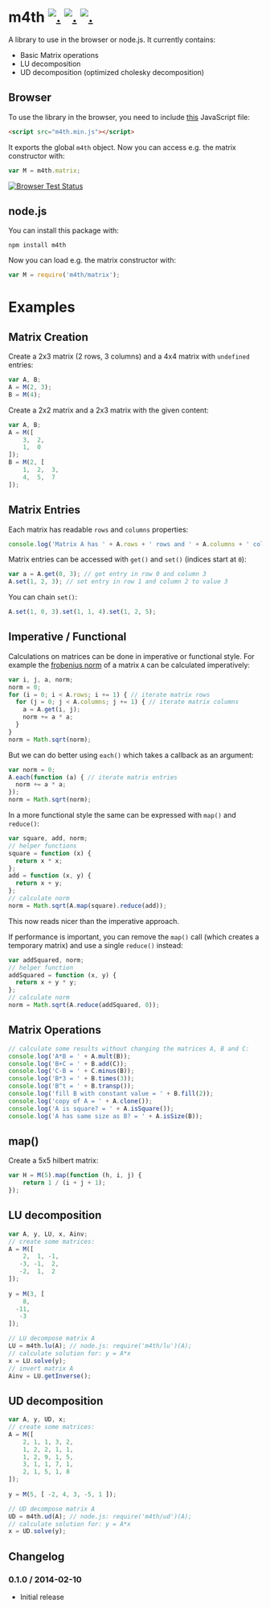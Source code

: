 m4th [![.](https://badge.fury.io/js/m4th.png)](http://badge.fury.io/js/m4th) [![.](https://travis-ci.org/hhelwich/m4th.png?branch=master)](https://travis-ci.org/hhelwich/m4th) [![.](https://coveralls.io/repos/hhelwich/m4th/badge.png)](https://coveralls.io/r/hhelwich/m4th)
====

A library to use in the browser or node.js. It currently contains:

* Basic Matrix operations
* LU decomposition
* UD decomposition (optimized cholesky decomposition)

Browser
-------

To use the library in the browser, you need to include [this](https://raw.github.com/hhelwich/m4th/master/dist/m4th.min.js) JavaScript file:

```html
<script src="m4th.min.js"></script>
```

It exports the global `m4th` object. Now you can access e.g. the matrix constructor with:

```javascript
var M = m4th.matrix;
```


[![Browser Test Status](https://saucelabs.com/browser-matrix/hhelwich-m4th.svg)](https://saucelabs.com/u/hhelwich-m4th)



node.js
-------

You can install this package with:

```
npm install m4th
```

Now you can load e.g. the matrix constructor with:

```javascript
var M = require('m4th/matrix');
```

Examples
========

Matrix Creation
---------------

Create a 2x3 matrix (2 rows, 3 columns) and a 4x4 matrix with ```undefined``` entries:

```javascript
var A, B;
A = M(2, 3);
B = M(4);
```
Create a 2x2 matrix and a 2x3 matrix with the given content:

```javascript
var A, B;
A = M([
    3,  2,
    1,  0
]);
B = M(2, [
    1,  2,  3,
    4,  5,  7
]);
```

Matrix Entries
--------------

Each matrix has readable ```rows``` and ```columns``` properties:

```javascript
console.log('Matrix A has ' + A.rows + ' rows and ' + A.columns + ' columns.');
```

Matrix entries can be accessed with ```get()``` and ```set()``` (indices start at ```0```):

```javascript
var a = A.get(0, 3); // get entry in row 0 and column 3
A.set(1, 2, 3); // set entry in row 1 and column 2 to value 3
```

You can chain ```set()```:

```javascript
A.set(1, 0, 3).set(1, 1, 4).set(1, 2, 5);
```

Imperative / Functional
-----------------------

Calculations on matrices can be done in imperative or functional style.
For example the [frobenius norm](http://en.wikipedia.org/wiki/Matrix_norm#Frobenius_norm) of a matrix ```A```
can be calculated imperatively:

```javascript
var i, j, a, norm;
norm = 0;
for (i = 0; i < A.rows; i += 1) { // iterate matrix rows
  for (j = 0; j < A.columns; j += 1) { // iterate matrix columns
    a = A.get(i, j);
    norm += a * a;
  }
}
norm = Math.sqrt(norm);
```

But we can do better using ```each()``` which takes a callback as an argument:

```javascript
var norm = 0;
A.each(function (a) { // iterate matrix entries
  norm += a * a;
});
norm = Math.sqrt(norm);
```

In a more functional style the same can be expressed with ```map()``` and ```reduce()```:

```javascript
var square, add, norm;
// helper functions
square = function (x) {
  return x * x;
};
add = function (x, y) {
  return x + y;
};
// calculate norm
norm = Math.sqrt(A.map(square).reduce(add));
```

This now reads nicer than the imperative approach.

If performance is important, you can remove the ```map()``` call (which creates a temporary matrix) and use a single
```reduce()``` instead:

```javascript
var addSquared, norm;
// helper function
addSquared = function (x, y) {
  return x + y * y;
};
// calculate norm
norm = Math.sqrt(A.reduce(addSquared, 0));
```

Matrix Operations
-----------------

```javascript
// calculate some results without changing the matrices A, B and C:
console.log('A*B = ' + A.mult(B));
console.log('B+C = ' + B.add(C));
console.log('C-B = ' + C.minus(B));
console.log('B*3 = ' + B.times(3));
console.log('B^t = ' + B.transp());
console.log('fill B with constant value = ' + B.fill(2));
console.log('copy of A = ' + A.clone());
console.log('A is square? = ' + A.isSquare());
console.log('A has same size as B? = ' + A.isSize(B));
```

map()
-----

Create a 5x5 hilbert matrix:

```javascript
var H = M(5).map(function (h, i, j) {
    return 1 / (i + j + 1);
});
```

LU decomposition
----------------

```javascript
var A, y, LU, x, Ainv;
// create some matrices:
A = M([
    2,  1, -1,
   -3, -1,  2,
   -2,  1,  2
]);
           
y = M(3, [
    8,
  -11,
   -3
]);

// LU decompose matrix A          
LU = m4th.lu(A); // node.js: require('m4th/lu')(A);
// calculate solution for: y = A*x
x = LU.solve(y);
// invert matrix A
Ainv = LU.getInverse();
```

UD decomposition
----------------

```javascript
var A, y, UD, x;
// create some matrices:
A = M([
    2, 1, 1, 3, 2,
    1, 2, 2, 1, 1,
    1, 2, 9, 1, 5,
    3, 1, 1, 7, 1,
    2, 1, 5, 1, 8
]);
           
y = M(5, [ -2, 4, 3, -5, 1 ]);

// UD decompose matrix A          
UD = m4th.ud(A); // node.js: require('m4th/ud')(A);
// calculate solution for: y = A*x
x = UD.solve(y);
```





## Changelog

### 0.1.0 / 2014-02-10

* Initial release
